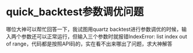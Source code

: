 # quick_backtest参数调优问题

哪位大神可以帮忙回答一下，我试图用quartz backtest进行参数调优的时候，输入两个参数还可以正常运行，但输入三个参数时就报错IndexError: list index out of range，代码都是按照API码的，实在看不出来哪出了问题，求大神解答